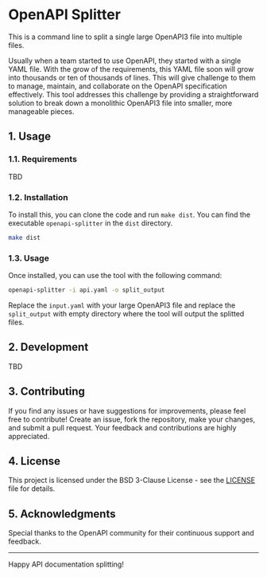 # OpenAPI Splitter

This is a command line to split a single large OpenAPI3 file into multiple files.

Usually when a team started to use OpenAPI, they started with a single YAML file. With the grow of the requirements, this YAML file soon will grow into thousands or ten of thousands of lines. This will give challenge to them to manage, maintain, and collaborate on the OpenAPI specification effectively. This tool addresses this challenge by providing a straightforward solution to break down a monolithic OpenAPI3 file into smaller, more manageable pieces.

## 1. Usage

### 1.1. Requirements

TBD

### 1.2. Installation

To install this, you can clone the code and run `make dist`. You can find the executable `openapi-splitter` in the `dist` directory.

```bash
make dist
```

### 1.3. Usage

Once installed, you can use the tool with the following command:

```bash
openapi-splitter -i api.yaml -o split_output
```

Replace the `input.yaml` with your large OpenAPI3 file and replace the `split_output` with empty directory where the tool will output the splitted files.

## 2. Development

TBD

## 3. Contributing

If you find any issues or have suggestions for improvements, please feel free to contribute! Create an issue, fork the repository, make your changes, and submit a pull request. Your feedback and contributions are highly appreciated.

## 4. License

This project is licensed under the BSD 3-Clause License - see the [LICENSE](/LICENSE) file for details.

## 5. Acknowledgments

Special thanks to the OpenAPI community for their continuous support and feedback.

---

Happy API documentation splitting!
